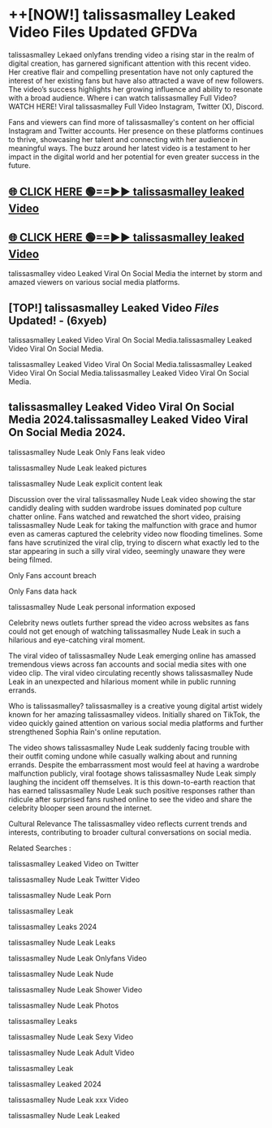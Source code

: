 # ++[NOW!] talissasmalley Leaked Video Files Updated GFDVa

talissasmalley Lekaed onlyfans trending video a rising star in the realm of digital creation, has garnered significant attention with this recent video. Her creative flair and compelling presentation have not only captured the interest of her existing fans but have also attracted a wave of new followers. The video’s success highlights her growing influence and ability to resonate with a broad audience.
Where i can watch talissasmalley Full Video? WATCH HERE! Viral talissasmalley Full Video Instagram, Twitter (X), Discord.


Fans and viewers can find more of talissasmalley's content on her official Instagram and Twitter accounts. Her presence on these platforms continues to thrive, showcasing her talent and connecting with her audience in meaningful ways. The buzz around her latest video is a testament to her impact in the digital world and her potential for even greater success in the future.


## [🌐 CLICK HERE 🟢==►► talissasmalley leaked Video ](https://v.mview.online/p/url.html?title=talissasmalley&ref=git)

## [🌐 CLICK HERE 🟢==►► talissasmalley leaked Video ](https://v.mview.online/p/url.html?title=talissasmalley&ref=git)



 talissasmalley video Leaked Viral On Social Media the internet by storm and amazed viewers on various social media platforms.


## [TOP!] talissasmalley Leaked Video *Files* Updated! - (6xyeb) 

talissasmalley Leaked Video Viral On Social Media.talissasmalley Leaked Video Viral On Social Media.

talissasmalley Leaked Video Viral On Social Media.talissasmalley Leaked Video Viral On Social Media.talissasmalley Leaked Video Viral On Social Media.


## talissasmalley Leaked Video Viral On Social Media 2024.talissasmalley Leaked Video Viral On Social Media 2024.
talissasmalley Nude Leak Only Fans leak video

talissasmalley Nude Leak leaked pictures

talissasmalley Nude Leak explicit content leak

Discussion over the viral talissasmalley Nude Leak video showing the star candidly dealing with sudden wardrobe issues dominated pop culture chatter online. Fans watched and rewatched the short video, praising talissasmalley Nude Leak for taking the malfunction with grace and humor even as cameras captured the celebrity video now flooding timelines. Some fans have scrutinized the viral clip, trying to discern what exactly led to the star appearing in such a silly viral video, seemingly unaware they were being filmed.


Only Fans account breach

Only Fans data hack

talissasmalley Nude Leak personal information exposed

Celebrity news outlets further spread the video across websites as fans could not get enough of watching talissasmalley Nude Leak in such a hilarious and eye-catching viral moment.


The viral video of talissasmalley Nude Leak emerging online has amassed tremendous views across fan accounts and social media sites with one video clip. The viral video circulating recently shows talissasmalley Nude Leak in an unexpected and hilarious moment while in public running errands.


Who is talissasmalley? talissasmalley is a creative young digital artist widely known for her amazing talissasmalley videos. Initially shared on TikTok, the video quickly gained attention on various social media platforms and further strengthened Sophia Rain's online reputation.

The video shows talissasmalley Nude Leak suddenly facing trouble with their outfit coming undone while casually walking about and running errands. Despite the embarrassment most would feel at having a wardrobe malfunction publicly, viral footage shows talissasmalley Nude Leak simply laughing the incident off themselves. It is this down-to-earth reaction that has earned talissasmalley Nude Leak such positive responses rather than ridicule after surprised fans rushed online to see the video and share the celebrity blooper seen around the internet.

Cultural Relevance The talissasmalley video reflects current trends and interests, contributing to broader cultural conversations on social media.

Related Searches :

talissasmalley Leaked Video on Twitter

talissasmalley Nude Leak Twitter Video

talissasmalley Nude Leak Porn

talissasmalley Leak 

talissasmalley Leaks 2024

talissasmalley Nude Leak Leaks

talissasmalley Nude Leak Onlyfans Video

talissasmalley Nude Leak Nude

talissasmalley Nude Leak Shower Video

talissasmalley Nude Leak Photos

talissasmalley Leaks

talissasmalley Nude Leak Sexy Video

talissasmalley Nude Leak Adult Video

talissasmalley Leak

talissasmalley Leaked 2024

talissasmalley Nude Leak xxx Video

talissasmalley Nude Leak Leaked
